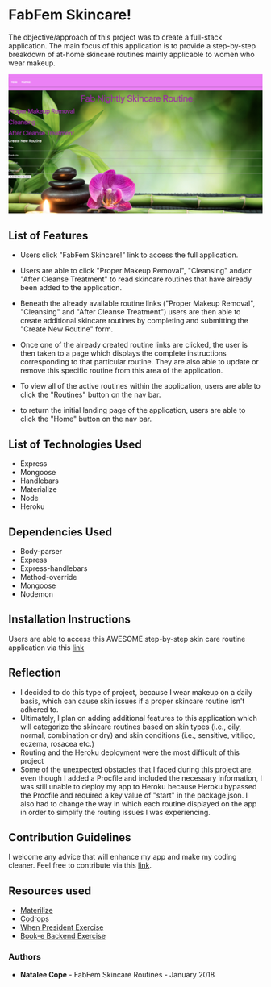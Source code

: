 # FabFem Skincare!
The objective/approach of this project was to create a full-stack application. The main focus of this application is to provide a step-by-step breakdown of at-home skincare routines mainly applicable to women who wear makeup.

![alt text](https://github.com/Ncope1/Project-2/blob/master/planning/project2-readMe-screenshot.png?raw=true "project2 screenshot")

## List of Features
* Users click "FabFem Skincare!" link to access the full application.

* Users are able to click "Proper Makeup Removal", "Cleansing" and/or "After Cleanse Treatment" to read skincare routines that have already been added to the application.

* Beneath the already available routine links ("Proper Makeup Removal", "Cleansing" and "After Cleanse Treatment") users are then able to create additional skincare routines by completing and submitting the "Create New Routine" form. 

* Once one of the already created routine links are clicked, the user is then taken to a page which displays the complete instructions corresponding to that particular routine. They are also able to update or remove this specific routine from this area of the application. 

* To view all of the active routines within the application, users are able to click the "Routines" button on the nav bar.

* to return the initial landing page of the application, users are able to click the "Home" button on the nav bar.


## List of Technologies Used
* Express
* Mongoose
* Handlebars
* Materialize
* Node
* Heroku

## Dependencies Used
* Body-parser
* Express
* Express-handlebars
* Method-override
* Mongoose
* Nodemon


## Installation Instructions
Users are able to access this AWESOME step-by-step skin care routine application via this [link](https://project-2-nc.herokuapp.com/)

## Reflection
* I decided to do this type of project, because I wear makeup on a daily basis, which can cause skin issues if a proper skincare routine isn't adhered to.
* Ultimately, I plan on adding additional features to this application which will categorize the skincare routines based on skin types (i.e., oily, normal, combination or dry) and skin conditions (i.e., sensitive, vitiligo, eczema, rosacea etc.)
* Routing and the Heroku deployment were the most difficult of this project
* Some of the unexpected obstacles that I faced during this project are, even though I added a Procfile and included the necessary information, I was still unable to deploy my app to Heroku because Heroku bypassed the Procfile and required a key value of "start" in the package.json. I also had to change the way in which each routine displayed on the app in order to simplify the routing issues I was experiencing. 


## Contribution Guidelines
I welcome any advice that will enhance my app and make my coding cleaner. Feel free to contribute via this [link](https://github.com/Ncope1/Project-2).

## Resources used
* [Materilize](http://materializecss.com/navbar.html)
* [Codrops](https://tympanus.net/codrops/css_reference/background/)
* [When President Exercise](https://git.generalassemb.ly/ga-wdi-exercises/whenpresident/tree/express-mongoose-solution)
* [Book-e Backend Exercise](https://git.generalassemb.ly/ga-wdi-exercises/book-e-backend)

### Authors

* **Natalee Cope** - FabFem Skincare Routines - January 2018


